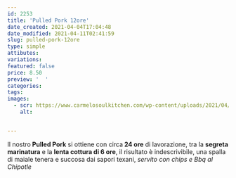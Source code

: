 ```yaml
---
id: 2253
title: 'Pulled Pork 12ore'
date_created: 2021-04-04T17:04:48
date_modified: 2021-04-11T02:41:59
slug: pulled-pork-12ore
type: simple
attibutes: 
variations:
featured: false
price: 8.50
preview: '  '
categories: 
tags: 
images: 
  - scr: https://www.carmelosoulkitchen.com/wp-content/uploads/2021/04/MENU-NO-SFONDO-Aprile-21-2.png
    alt: 


---
```


<p>Il nostro<strong> Pulled Pork</strong> si ottiene con circa<strong> 24 ore</strong> di lavorazione, tra la <strong>segreta marinatura</strong> e la <strong>lenta cottura di 6 ore</strong>, il risultato è indescrivibile, una spalla di maiale tenera e succosa dai sapori texani, <em>servito con chips e Bbq al Chipotle</em></p>

